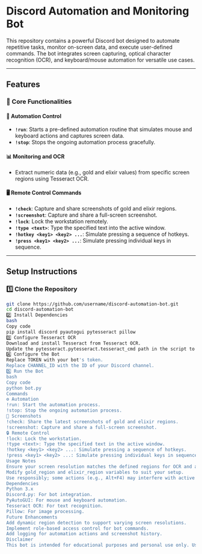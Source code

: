 # Discord Automation and Monitoring Bot

This repository contains a powerful Discord bot designed to automate repetitive tasks, monitor on-screen data, and execute user-defined commands. The bot integrates screen capturing, optical character recognition (OCR), and keyboard/mouse automation for versatile use cases.

---

## Features

### 🚀 Core Functionalities

#### 🔄 Automation Control
- **`!run`**: Starts a pre-defined automation routine that simulates mouse and keyboard actions and captures screen data.
- **`!stop`**: Stops the ongoing automation process gracefully.

#### 📊 Monitoring and OCR
- Extract numeric data (e.g., gold and elixir values) from specific screen regions using Tesseract OCR.

#### 🖥️ Remote Control Commands
- **`!check`**: Capture and share screenshots of gold and elixir regions.
- **`!screenshot`**: Capture and share a full-screen screenshot.
- **`!lock`**: Lock the workstation remotely.
- **`!type <text>`**: Type the specified text into the active window.
- **`!hotkey <key1> <key2> ...`**: Simulate pressing a sequence of hotkeys.
- **`!press <key1> <key2> ...`**: Simulate pressing individual keys in sequence.

---

## Setup Instructions

### 1️⃣ Clone the Repository
```bash
git clone https://github.com/username/discord-automation-bot.git
cd discord-automation-bot
2️⃣ Install Dependencies
bash
Copy code
pip install discord pyautogui pytesseract pillow
3️⃣ Configure Tesseract OCR
Download and install Tesseract from Tesseract OCR.
Update the pytesseract.pytesseract.tesseract_cmd path in the script to your Tesseract installation directory.
4️⃣ Configure the Bot
Replace TOKEN with your bot's token.
Replace CHANNEL_ID with the ID of your Discord channel.
5️⃣ Run the Bot
bash
Copy code
python bot.py
Commands
⚙️ Automation
!run: Start the automation process.
!stop: Stop the ongoing automation process.
📸 Screenshots
!check: Share the latest screenshots of gold and elixir regions.
!screenshot: Capture and share a full-screen screenshot.
🔒 Remote Control
!lock: Lock the workstation.
!type <text>: Type the specified text in the active window.
!hotkey <key1> <key2> ...: Simulate pressing a sequence of hotkeys.
!press <key1> <key2> ...: Simulate pressing individual keys in sequence.
Usage Notes
Ensure your screen resolution matches the defined regions for OCR and automation.
Modify gold_region and elixir_region variables to suit your setup.
Use responsibly; some actions (e.g., Alt+F4) may interfere with active tasks.
Dependencies
Python 3.x
Discord.py: For bot integration.
PyAutoGUI: For mouse and keyboard automation.
Tesseract OCR: For text recognition.
Pillow: For image processing.
Future Enhancements
Add dynamic region detection to support varying screen resolutions.
Implement role-based access control for bot commands.
Add logging for automation actions and screenshot history.
Disclaimer
This bot is intended for educational purposes and personal use only. Use it responsibly to avoid unintended consequences.
